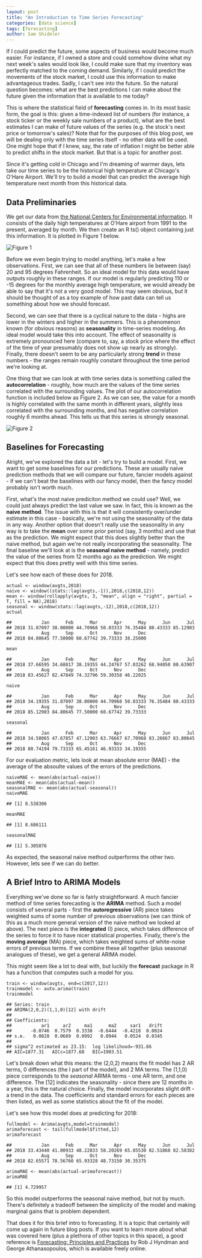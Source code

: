 ```yaml
---
layout: post
title: "An Introduction to Time Series Forecasting"
categories: [data science]
tags: [forecasting]
author: Sam Shideler
---
```



If I could predict the future, some aspects of business would become
much easier. For instance, if I owned a store and could somehow divine
what my next week's sales would look like, I could make sure that my
inventory was perfectly matched to the coming demand. Similarly, if I
could predict the movements of the stock market, I could use this
information to make advantageous trades. Sadly, I can't see into the
future. So the natural question becomes: what are the best predictions I
can make about the future given the information that *is* available to
me today?

This is where the statistical field of **forecasting** comes in. In its
most basic form, the goal is this: given a time-indexed list of numbers
(for instance, a stock ticker or the weekly sale numbers of a product),
what are the best estimates I can make of future values of the series
(e.g. the stock's next price or tomorrow's sales)? Note that for the
purposes of this blog post, we will be dealing only with the time series
itself - no other data will be used. One might hope that if I knew, say,
the rate of inflation I might be better able to predict shifts in the
stock market. But that is a topic for another post.

Since it's getting cold in Chicago and I'm dreaming of warmer days, lets
take our time series to be the historical high temperature at Chicago's
O'Hare Airport. We'll try to build a model that can predict the average
high temperature next month from this historical data.

Data Preliminaries
------------------

We get our data from [the National Centers for Environmental
information](https://www.ncdc.noaa.gov/). It consists of the daily high
temperatures at O'Hare airport from 1991 to the present, averaged by
month. We then create an R ts() object containing just this information.
It is plotted in Figure 1 below.

![Figure 1](/assets/posts/images/plot1-1.png)

Before we even begin trying to model anything, let's make a few
observations. First, we can see that all of these numbers lie between
(say) 20 and 95 degrees Fahrenheit. So an ideal model for this data
would have outputs roughly in these ranges. If our model is regularly
predicting 110 or -15 degrees for the monthly average high temperature,
we would already be able to say that it's not a very good model. This
may seem obvious, but it should be thought of as a toy example of how
past data can tell us something about how we should forecast.

Second, we can see that there is a cyclical nature to the data - highs
are lower in the winters and higher in the summers. This is a phenomenon
known (for obvious reasons) as **seasonality** in time-series modeling.
An ideal model would take this into account. The effect of seasonality
is extremely pronounced here (compare to, say, a stock price where the
effect of the time of year presumably does not show up nearly as
strongly). Finally, there doesn't seem to be any particularly strong
**trend** in these numbers - the ranges remain roughly constant
throughout the time period we're looking at.

One thing that we can look at with time series data is something called
the **autocorrelation** - roughly, how much are the values of the time
series correlated with the surrounding values. The plot of our
autocorrelation function is included below as Figure 2. As we can see,
the value for a month is highly correlated with the same month in
different years, slightly less correlated with the surrounding months,
and has negative correlation roughly 6 months ahead. This tells us that
this series is strongly seasonal.

![Figure 2](/assets/posts/images/autoc-1.png)

Baselines for Forecasting
-------------------------

Alright, we've explored the data a bit - let's try to build a model.
First, we want to get some baselines for our predictions. These are
usually naive prediction methods that we will compare our future,
fancier models against - if we can't beat the baselines with our fancy
model, then the fancy model probably isn't worth much.

First, what's the most naive prediciton method we could use? Well, we
could just always predict the last value we saw. In fact, this is known
as the **naive method**. The issue with this is that it will
consistently over/under estimate in this case - basically, we're not
using the seasonality of the data in any way. Another option that
doesn't really use the seasonality in any way is to take the **mean**
over some prior period (say, 3 months) and use that as the prediction.
We might expect that this does slightly better than the naive method,
but again we're not really incorporating the seasonality. The final
baseline we'll look at is the **seasonal naive method** - namely,
predict the value of the series from 12 months ago as the prediction. We
might expect that this does pretty well with this time series.

Let's see how each of these does for 2018.

    actual <- window(avgts,2018)
    naive <- window((stats::lag(avgts,-1)),2018,c(2018,12))
    mean <- window(rollapply(avgts, 3, "mean", align = "right", partial = T, fill = NA),2018)
    seasonal <- window(stats::lag(avgts,-12),2018,c(2018,12))
    actual

    ##           Jan      Feb      Mar      Apr      May      Jun      Jul
    ## 2018 31.87097 38.00000 44.70968 50.03333 76.35484 80.43333 85.12903
    ##           Aug      Sep      Oct      Nov      Dec
    ## 2018 84.80645 77.50000 60.67742 39.73333 38.25000

    mean

    ##           Jan      Feb      Mar      Apr      May      Jun      Jul
    ## 2018 37.66595 34.68817 38.19355 44.24767 57.03262 68.94050 80.63907
    ##           Aug      Sep      Oct      Nov      Dec
    ## 2018 83.45627 82.47849 74.32796 59.30358 46.22025

    naive

    ##           Jan      Feb      Mar      Apr      May      Jun      Jul
    ## 2018 34.19355 31.87097 38.00000 44.70968 50.03333 76.35484 80.43333
    ##           Aug      Sep      Oct      Nov      Dec
    ## 2018 85.12903 84.80645 77.50000 60.67742 39.73333

    seasonal

    ##           Jan      Feb      Mar      Apr      May      Jun      Jul
    ## 2018 34.58065 47.67857 47.12903 63.76667 67.70968 83.26667 83.80645
    ##           Aug      Sep      Oct      Nov      Dec
    ## 2018 80.74194 79.73333 65.45161 46.93333 34.19355

For our evaluation metric, lets look at mean absolute error (MAE) - the
average of the absoulte values of the errors of the predictions.

    naiveMAE <- mean(abs(actual-naive))
    meanMAE <- mean(abs(actual-mean))
    seasonalMAE <- mean(abs(actual-seasonal))
    naiveMAE

    ## [1] 8.538306

    meanMAE

    ## [1] 8.686111

    seasonalMAE

    ## [1] 5.305876

As expected, the seasonal naive method outperforms the other two.
However, lets see if we can do better.

A Brief Intro to ARIMA Models
-----------------------------

Everything we've done so far is fairly straightforward. A much fancier
method of time series forecasting is the **ARIMA** method. Such a model
consists of several parts - first the **autoregressive** (AR) piece
takes weighted sums of some number of previous observations (we can
think of this as a much more general version of the naive method we
looked at above). The next piece is the **integrated** (I) piece, which
takes difference of the series to force it to have nicer statistical
properties. Finally, there's the **moving average** (MA) piece, which
takes weighted sums of white-noise errors of previous terms. If we
combine these all together (plus seasonal analogues of these), we get a
general ARIMA model.

This might seem like a lot to deal with, but luckily the **forecast**
package in R has a function that computes such a model for you.

    train <- window(avgts, end=c(2017,12))
    trainmodel <- auto.arima(train)
    trainmodel

    ## Series: train
    ## ARIMA(2,0,2)(1,1,0)[12] with drift
    ##
    ## Coefficients:
    ##           ar1     ar2     ma1      ma2     sar1   drift
    ##       -0.0746  0.7579  0.3338  -0.6444  -0.4218  0.0024
    ## s.e.   0.0828  0.0689  0.0992   0.0944   0.0524  0.0345
    ##
    ## sigma^2 estimated as 23.15:  log likelihood=-931.66
    ## AIC=1877.31   AICc=1877.68   BIC=1903.51

Let's break down what this means: the (2,0,2) means the fit model has 2
AR terms, 0 differences (the I part of the model), and 2 MA terms. The
(1,1,0) piece corresponds to the *seasonal* ARIMA terms - one AR term,
and one difference. The \[12\] indicates the seasonality - since there
are 12 months in a year, this is the natural choice. Finally, the model
incorporates slight drift - a trend in the data. The coefficients and
standard errors for each pieces are then listed, as well as some
statistics about the fit of the model.

Let's see how this model does at predicting for 2018:

    fullmodel <- Arima(avgts,model=trainmodel)
    arimaforecast <- tail(fullmodel$fitted,12)
    arimaforecast

    ##           Jan      Feb      Mar      Apr      May      Jun      Jul
    ## 2018 33.43440 41.00933 48.22833 58.20269 65.85530 82.51868 82.58382
    ##           Aug      Sep      Oct      Nov      Dec
    ## 2018 82.65571 78.56760 65.93328 48.73150 30.35375

    arimaMAE <- mean(abs(actual-arimaforecast))
    arimaMAE

    ## [1] 4.729957

So this model outperforms the seasonal naive method, but not by much.
There's definitely a tradeoff between the simplicity of the model and
making marginal gains that is problem dependent.

That does it for this brief intro to forecasting. It is a topic that
certainly will come up again in future blog posts. If you want to learn
more about what was covered here (plus a plethora of other topics in
this space), a good reference is [Forecasting: Principles and
Practices](https://otexts.org/fpp2/) by Rob J Hyndman and George
Athanasopoulos, which is available freely online.
